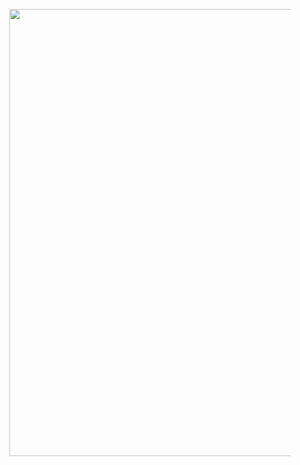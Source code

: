 <p align="center">
<img src="https://media3.giphy.com/media/l46C93LNM33JJ1SMw/giphy.gif?cid=ecf05e47th9bm9jnwyoo38s2qon36rv5xwgrnzsen15fwc5a&rid=giphy.gif&ct=g" width = "800"/>
</p>
